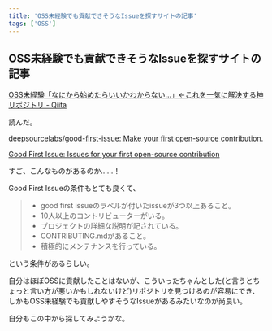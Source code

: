 ```yaml
---
title: 'OSS未経験でも貢献できそうなIssueを探すサイトの記事'
tags: ['OSS']
---
```


## OSS未経験でも貢献できそうなIssueを探すサイトの記事

[OSS未経験「なにから始めたらいいかわからない…」←これを一気に解決する神リポジトリ \- Qiita](https://qiita.com/Naughty1029/items/cf8750f375fa99bce9bb)

読んだ。

[deepsourcelabs/good\-first\-issue: Make your first open\-source contribution\.](https://github.com/deepsourcelabs/good-first-issue)

[Good First Issue: Issues for your first open\-source contribution](https://goodfirstissue.dev/)

すご、こんなものがあるのか……！

Good First Issueの条件もとても良くて、

> - good first issueのラベルが付いたissueが3つ以上あること。
> - 10人以上のコントリビューターがいる。
> - プロジェクトの詳細な説明が記されている。
> - CONTRIBUTING.mdがあること。
> - 積極的にメンテナンスを行っている。

という条件があるらしい。

自分はほぼOSSに貢献したことはないが、こういったちゃんとした(と言うとちょっと言い方が悪いかもしれないけど)リポジトリを見つけるのが容易にでき、しかもOSS未経験でも貢献しやすそうなIssueがあるみたいなのが尚良い。

自分もこの中から探してみようかな。